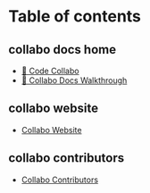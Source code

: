 # Table of contents

## collabo docs home

* [👋 Code Collabo](README.md)
* [🚶 Collabo Docs Walkthrough](collabo-docs-home/collabo-docs-walkthrough.md)

## collabo website

* [Collabo Website](https://code-collabo.gitbook.io/docs/)

## collabo contributors

* [Collabo Contributors](https://github.com/code-collabo/.github#collabo-contributors)
